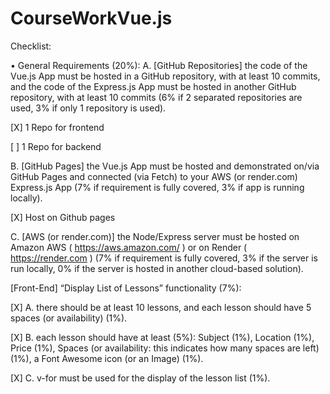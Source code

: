 # CourseWorkVue.js

Checklist:

• General Requirements (20%): 
A. [GitHub Repositories] the code of the Vue.js App must be hosted in a 
GitHub repository, with at least 10 commits, and the code of the 
Express.js App must be hosted in another GitHub repository, with at 
least 10 commits (6% if 2 separated repositories are used, 3% if only 1 
repository is used).

[X] 1 Repo for frontend

[ ] 1 Repo for backend 

B. [GitHub Pages] the Vue.js App must be hosted and demonstrated on/via GitHub Pages and connected (via Fetch) to your AWS (or render.com) Express.js App (7% if requirement is fully covered, 3% if app is running locally).

[X] Host on Github pages

C. [AWS (or render.com)] the Node/Express server must be hosted on Amazon AWS ( https://aws.amazon.com/ ) or on Render ( https://render.com ) (7% if requirement is fully covered, 3% if the server is run locally, 0% if the server is hosted in another cloud-based solution).

 [Front-End] “Display List of Lessons” functionality (7%):

[X] A. there should be at least 10 lessons, and each lesson should have 5 spaces (or availability) (1%).

[X] B. each lesson should have at least (5%): Subject (1%), Location (1%), Price (1%), Spaces (or availability: this indicates how many spaces are left) (1%), a Font Awesome icon (or an Image) (1%).

[X] C. v-for must be used for the display of the lesson list (1%).

